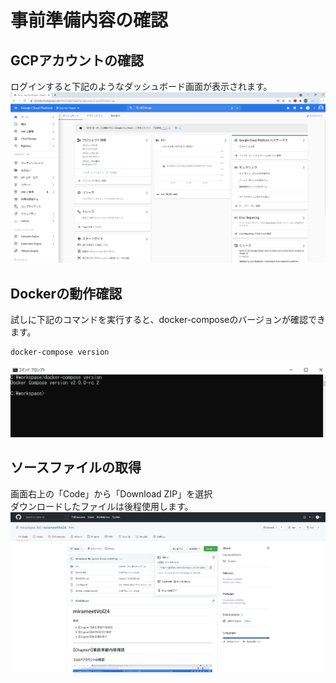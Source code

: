 # 事前準備内容の確認

## GCPアカウントの確認  
ログインすると下記のようなダッシュボード画面が表示されます。  
![](img/dashboad.png)  

## Dockerの動作確認  
試しに下記のコマンドを実行すると、docker-composeのバージョンが確認できます。  
```
docker-compose version
```
![](img/docker-compose_version.png)  

## ソースファイルの取得  
画面右上の「Code」から「Download ZIP」を選択  
ダウンロードしたファイルは後程使用します。  
![](img/Github.png)  

